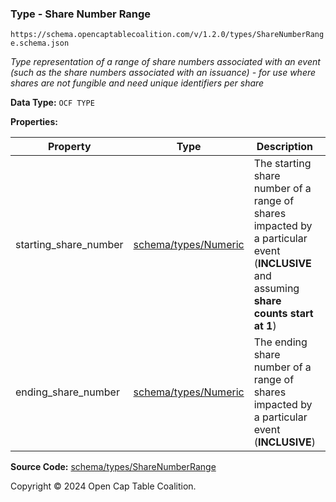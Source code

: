 ### Type - Share Number Range

`https://schema.opencaptablecoalition.com/v/1.2.0/types/ShareNumberRange.schema.json`

_Type representation of a range of share numbers associated with an event (such as the share numbers associated with an issuance) - for use where shares are not fungible and need unique identifiers *per share*_

**Data Type:** `OCF TYPE`

**Properties:**

| Property              | Type                                 | Description                                                                                                                            | Required   |
| --------------------- | ------------------------------------ | -------------------------------------------------------------------------------------------------------------------------------------- | ---------- |
| starting_share_number | [schema/types/Numeric](./Numeric.md) | The starting share number of a range of shares impacted by a particular event (**INCLUSIVE** and assuming **share counts start at 1**) | `REQUIRED` |
| ending_share_number   | [schema/types/Numeric](./Numeric.md) | The ending share number of a range of shares impacted by a particular event (**INCLUSIVE**)                                            | `REQUIRED` |

**Source Code:** [schema/types/ShareNumberRange](../../../../schema/types/ShareNumberRange.schema.json)

Copyright © 2024 Open Cap Table Coalition.
